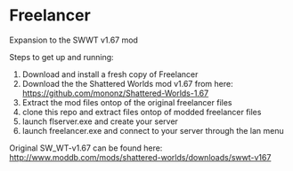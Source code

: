 Freelancer
==========

Expansion to the SWWT v1.67 mod

Steps to get up and running:

1. Download and install a fresh copy of Freelancer
2. Download the the Shattered Worlds mod v1.67 from here: https://github.com/mononz/Shattered-Worlds-1.67
3. Extract the mod files ontop of the original freelancer files	
4. clone this repo and extract files ontop of modded freelancer files
5. launch flserver.exe and create your server
6. launch freelancer.exe and connect to your server through the lan menu


Original SW_WT-v1.67 can be found here: http://www.moddb.com/mods/shattered-worlds/downloads/swwt-v167
